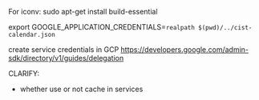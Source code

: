 For iconv: sudo apt-get install build-essential

export GOOGLE_APPLICATION_CREDENTIALS=`realpath $(pwd)/../cist-calendar.json`

create service credentials in GCP
https://developers.google.com/admin-sdk/directory/v1/guides/delegation

CLARIFY:
- whether use or not cache in services
